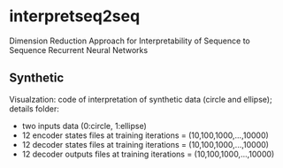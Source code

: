 # interpretseq2seq
Dimension Reduction Approach for Interpretability of Sequence to Sequence Recurrent Neural Networks
## Synthetic
Visualzation: code of interpretation of synthetic data (circle and ellipse);
details folder:
* two inputs data (0:circle, 1:ellipse)
* 12 encoder states files at training iterations = (10,100,1000,...,10000)
* 12 decoder states files at training iterations = (10,100,1000,...,10000)
* 12 decoder outputs files at training iterations = (10,100,1000,...,10000)
